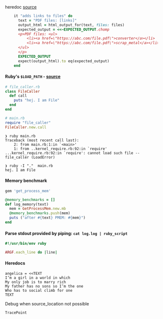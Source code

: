 heredoc [source](https://www.rubyguides.com/2018/11/ruby-heredoc/)
```ruby
    it "adds links to files" do
      text = "PDF files: [links]"
      output_html = html_output_for(text, files: files)
      expected_output = <<~EXPECTED_OUTPUT.chomp
      <p>PDF files: <ul>
          <li><a href=\"https://abc.com/file.pdf\">converter</a></li>
          <li><a href=\"https://abc.com/file.pdf\">scrap_metal</a></li>
      </ul>
      </p>
      EXPECTED_OUTPUT
      expect(output_html).to eq(expected_output)
    end
```


#### Ruby's `$LOAD_PATH` - [source](https://stackoverflow.com/a/6671633/847670)
```ruby
# file_caller.rb
class FileCaller
  def call
    puts "hej. I am File"
  end
end

# main.rb
require "file_caller"
FileCaller.new.call
```

```
❯ ruby main.rb
Traceback (most recent call last):
	2: from main.rb:1:in `<main>'
	1: from ..kernel_require.rb:92:in `require'
...kernel_require.rb:92:in `require': cannot load such file -- file_caller (LoadError)
```

```
❯ ruby -I "."  main.rb
hej. I am File
```

#### Memory benchmark
```ruby
gem 'get_process_mem'

@memory_benchmarks = []
def log_memory(text)
  mem = GetProcessMem.new.mb
  @memory_benchmarks.push(mem)
  puts ("after #{text} PMEM: #{mem}")
end
```

#### Parse stdout provided by piping: `cat log.log | ruby_script`
```ruby
#!/usr/bin/env ruby

ARGF.each_line do |line|
```

#### Heredocs
```
angelica = <<TEXT
I’m a girl in a world in which
My only job is to marry rich
My father has no sons so I’m the one
Who has to social climb for one
TEXT
```

Debug when source_location not possible
```
TracePoint
```
